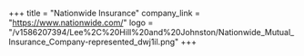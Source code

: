 +++
title = "Nationwide Insurance"
company_link = "https://www.nationwide.com/"
logo = "/v1586207394/Lee%2C%20Hill%20and%20Johnston/Nationwide_Mutual_Insurance_Company-represented_dwj1il.png"
+++